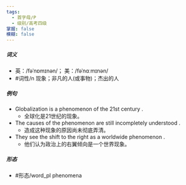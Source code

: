 ```yaml
---
tags:
  - 首字母/P
  - 级别/高考四级
掌握: false
模糊: false
---
```

##### 词义
- 英：/fəˈnɒmɪnən/； 美：/fəˈnɑːmɪnən/
- #词性/n  现象；非凡的人(或事物)；杰出的人
##### 例句
- Globalization is a phenomenon of the 21st century .
	- 全球化是21世纪的现象。
- The causes of the phenomenon are still incompletely understood .
	- 造成这种现象的原因尚未彻底弄清。
- They see the shift to the right as a worldwide phenomenon .
	- 他们认为政治上的右翼倾向是一个世界现象。
##### 形态
- #形态/word_pl phenomena
